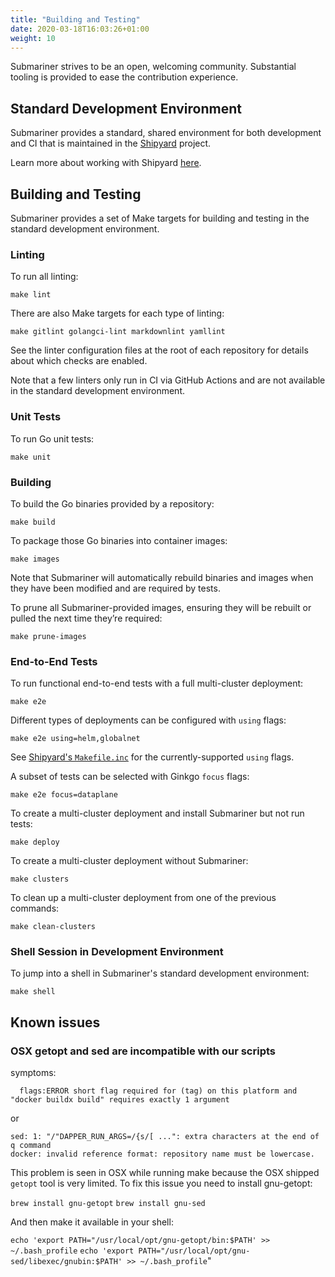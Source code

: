 ```yaml
---
title: "Building and Testing"
date: 2020-03-18T16:03:26+01:00
weight: 10
---
```


Submariner strives to be an open, welcoming community. Substantial tooling is provided to ease the contribution experience.

## Standard Development Environment

Submariner provides a standard, shared environment for both development and CI that is maintained in the
[Shipyard](https://github.com/submariner-io/shipyard) project.

Learn more about working with Shipyard [here](../shipyard).

## Building and Testing

Submariner provides a set of Make targets for building and testing in the standard development environment.

### Linting

To run all linting:

```shell
make lint
```

There are also Make targets for each type of linting:

```shell
make gitlint golangci-lint markdownlint yamllint
```

See the linter configuration files at the root of each repository for details about which checks are enabled.

Note that a few linters only run in CI via GitHub Actions and are not available in the standard development environment.

### Unit Tests

To run Go unit tests:

```shell
make unit
```

### Building

To build the Go binaries provided by a repository:

```shell
make build
```

To package those Go binaries into container images:

```shell
make images
```

Note that Submariner will automatically rebuild binaries and images when they have been modified and are required by tests.

To prune all Submariner-provided images, ensuring they will be rebuilt or pulled the next time they’re required:

```shell
make prune-images
```

### End-to-End Tests

To run functional end-to-end tests with a full multi-cluster deployment:

```shell
make e2e
```

Different types of deployments can be configured with `using` flags:

```shell
make e2e using=helm,globalnet
```

See [Shipyard's `Makefile.inc`](https://github.com/submariner-io/shipyard/blob/devel/Makefile.inc) for the currently-supported `using` flags.

A subset of tests can be selected with Ginkgo `focus` flags:

```shell
make e2e focus=dataplane
```

To create a multi-cluster deployment and install Submariner but not run tests:

```shell
make deploy
```

To create a multi-cluster deployment without Submariner:

```shell
make clusters
```

To clean up a multi-cluster deployment from one of the previous commands:

```shell
make clean-clusters
```

### Shell Session in Development Environment

To jump into a shell in Submariner's standard development environment:

```shell
make shell
```

## Known issues

### OSX getopt and sed are incompatible with our scripts

symptoms:
```
  flags:ERROR short flag required for (tag) on this platform and "docker buildx build" requires exactly 1 argument
```

or

```
sed: 1: "/"DAPPER_RUN_ARGS=/{s/[ ...": extra characters at the end of q command
docker: invalid reference format: repository name must be lowercase.
```

This problem is seen in OSX while running make because the OSX shipped `getopt` tool is very limited.
To fix this issue you need to install gnu-getopt:

`brew install gnu-getopt`
`brew install gnu-sed`

And then make it available in your shell:

`echo 'export PATH="/usr/local/opt/gnu-getopt/bin:$PATH' >> ~/.bash_profile`
`echo 'export PATH="/usr/local/opt/gnu-sed/libexec/gnubin:$PATH' >> ~/.bash_profile`"
